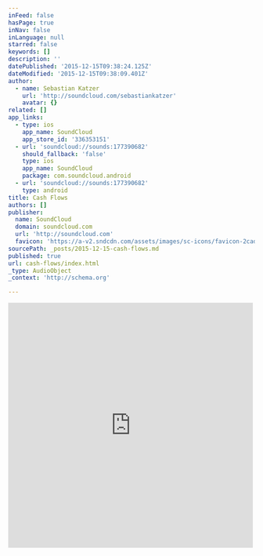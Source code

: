 ```yaml
---
inFeed: false
hasPage: true
inNav: false
inLanguage: null
starred: false
keywords: []
description: ''
datePublished: '2015-12-15T09:38:24.125Z'
dateModified: '2015-12-15T09:38:09.401Z'
author:
  - name: Sebastian Katzer
    url: 'http://soundcloud.com/sebastiankatzer'
    avatar: {}
related: []
app_links:
  - type: ios
    app_name: SoundCloud
    app_store_id: '336353151'
  - url: 'soundcloud://sounds:177390682'
    should_fallback: 'false'
    type: ios
    app_name: SoundCloud
    package: com.soundcloud.android
  - url: 'soundcloud://sounds:177390682'
    type: android
title: Cash Flows
authors: []
publisher:
  name: SoundCloud
  domain: soundcloud.com
  url: 'http://soundcloud.com'
  favicon: 'https://a-v2.sndcdn.com/assets/images/sc-icons/favicon-2cadd14b.ico'
sourcePath: _posts/2015-12-15-cash-flows.md
published: true
url: cash-flows/index.html
_type: AudioObject
_context: 'http://schema.org'

---
```

<iframe src="https://cdn.embedly.com/widgets/media.html?src=https%3A%2F%2Fw.soundcloud.com%2Fplayer%2F%3Fvisual%3Dtrue%26url%3Dhttp%253A%252F%252Fapi.soundcloud.com%252Ftracks%252F177390682%26show_artwork%3Dtrue&amp;url=https%3A%2F%2Fsoundcloud.com%2Fsebastiankatzer%2Fcash-flows&amp;image=http%3A%2F%2Fi1.sndcdn.com%2Fartworks-000097473033-omxjyn-t500x500.jpg&amp;key=b7d04c9b404c499eba89ee7072e1c4f7&amp;type=text%2Fhtml&amp;schema=soundcloud" width="500" height="500" scrolling="no" frameborder="0" allowfullscreen="allowfullscreen" style=""></iframe>